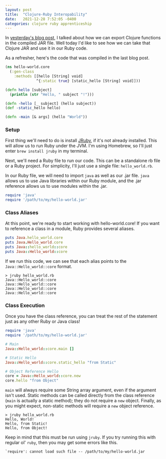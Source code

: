 ```yaml
---
layout: post
title:  "Clojure-Ruby Interopability"
date:   2021-12-28 7:52:05 -0400
categories: clojure ruby apprenticeship
---
```


In [yesterday's blog post][clojure-compilation], I talked about how we can 
export Clojure functions in the compiled JAR file. Well today I'd like to see
how we can take that Clojure JAR and use it in our Ruby code.

As a refresher, here's the code that was compiled in the last blog post.

````clojure
(ns hello-world.core
  (:gen-class
    :methods [[hello [String] void]
              ^{:static true} [static_hello [String] void]]))

(defn hello [subject]
  (println (str "Hello, " subject "!")))

(defn -hello [_ subject] (hello subject))
(def -static_hello hello)

(defn -main [& args] (hello "World"))
````

### Setup

First thing we'll need to do is install [JRuby][jruby], if it's not 
already installed. This will allow us to run Ruby under the JVM. I'm 
using Homebrew, so I'll just enter `brew install jruby` in my terminal.

Next, we'll need a Ruby file to run our code. This can be a standalone 
rb file or a Ruby project. For simplicity, I'll just use a single file:
`hello_world.rb`.

In our Ruby file, we will need to import `java` as well as our .jar file.
`java` allows us to use Java libraries within our Ruby module, and the 
.jar reference allows us to use modules within the .jar.

````ruby
require 'java'
require '/path/to/my/hello-world.jar'
````

### Class Aliases

At this point, we're ready to start working with hello-world.core!
If you want to reference a class in a module, Ruby provides several 
aliases.

````ruby
puts Java.hello_world.core
puts Java.Hello_world.core
puts Java::hello_world::core
puts Java::Hello_world::core
````

If we run this code, we can see that each alias points to the 
`Java::Hello_world::core` format.

````
> jruby hello_world.rb
Java::Hello_world::core
Java::Hello_world::core
Java::Hello_world::core
Java::Hello_world::core
````

### Class Execution

Once you have the class reference, you can treat the rest of the statement
just as any other Ruby or Java class!

````ruby
require 'java'
require '/path/to/my/hello-world.jar'

# Main
Java::Hello_world::core.main []

# Static Hello
Java::Hello_world::core.static_hello "from Static"

# Object Reference Hello
core = Java::Hello_world::core.new
core.hello "from Object"
````

`main` will always require some String array argument, even if the argument
isn't used. Static methods can be called directly from the class reference 
(`main` is actually a static method); they do not require a `new` object.
Finally, as you might expect, non-static methods will require a `new` object
reference.

````
> jruby hello_world.rb
Hello, World!
Hello, from Static!
Hello, from Object!
````

Keep in mind that this must be run using `jruby`. If you try running this
with regular ol' `ruby`, then you may get some errors like this.

````
`require': cannot load such file -- /path/to/my/hello-world.jar
````

[clojure-compilation]: https://brandoncorrea.dev/clojure/java/apprenticeship/2021/12/27/more-on-clojure-compilation.html
[jruby]: https://github.com/jruby/jruby